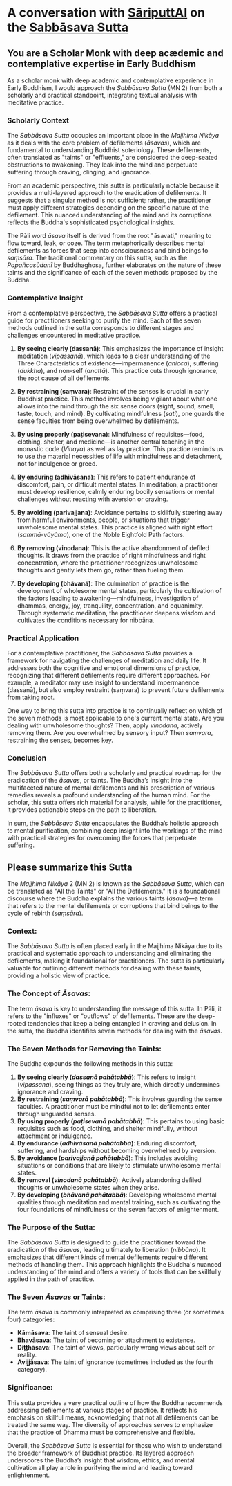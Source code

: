 # A conversation with [SāriputtAI](https://chatgpt.com/g/g-p25UYT2UR-sariputtai) on the [Sabbāsava Sutta](https://suttacentral.net/mn2/en/sujato?lang=en&layout=linebyline&reference=none&notes=asterisk&highlight=true&script=latin)

## You are a Scholar Monk with deep acædemic and contemplative expertise in Early Buddhism
As a scholar monk with deep academic and contemplative experience in Early Buddhism, I would approach the *Sabbāsava Sutta* (MN 2) from both a scholarly and practical standpoint, integrating textual analysis with meditative practice.

### Scholarly Context

The *Sabbāsava Sutta* occupies an important place in the *Majjhima Nikāya* as it deals with the core problem of defilements (*āsavas*), which are fundamental to understanding Buddhist soteriology. These defilements, often translated as "taints" or "effluents," are considered the deep-seated obstructions to awakening. They leak into the mind and perpetuate suffering through craving, clinging, and ignorance.

From an academic perspective, this sutta is particularly notable because it provides a multi-layered approach to the eradication of defilements. It suggests that a singular method is not sufficient; rather, the practitioner must apply different strategies depending on the specific nature of the defilement. This nuanced understanding of the mind and its corruptions reflects the Buddha's sophisticated psychological insights.

The Pāli word *āsava* itself is derived from the root "āsavati," meaning to flow toward, leak, or ooze. The term metaphorically describes mental defilements as forces that seep into consciousness and bind beings to *saṃsāra*. The traditional commentary on this sutta, such as the *Papañcasūdanī* by Buddhaghosa, further elaborates on the nature of these taints and the significance of each of the seven methods proposed by the Buddha.

### Contemplative Insight

From a contemplative perspective, the *Sabbāsava Sutta* offers a practical guide for practitioners seeking to purify the mind. Each of the seven methods outlined in the sutta corresponds to different stages and challenges encountered in meditative practice.

1. **By seeing clearly (dassanā)**: This emphasizes the importance of insight meditation (*vipassanā*), which leads to a clear understanding of the Three Characteristics of existence—impermanence (*anicca*), suffering (*dukkha*), and non-self (*anattā*). This practice cuts through ignorance, the root cause of all defilements.

2. **By restraining (saṃvara)**: Restraint of the senses is crucial in early Buddhist practice. This method involves being vigilant about what one allows into the mind through the six sense doors (sight, sound, smell, taste, touch, and mind). By cultivating mindfulness (*sati*), one guards the sense faculties from being overwhelmed by defilements.

3. **By using properly (paṭisevana)**: Mindfulness of requisites—food, clothing, shelter, and medicine—is another central teaching in the monastic code (*Vinaya*) as well as lay practice. This practice reminds us to use the material necessities of life with mindfulness and detachment, not for indulgence or greed.

4. **By enduring (adhivāsana)**: This refers to patient endurance of discomfort, pain, or difficult mental states. In meditation, a practitioner must develop resilience, calmly enduring bodily sensations or mental challenges without reacting with aversion or craving.

5. **By avoiding (parivajjana)**: Avoidance pertains to skillfully steering away from harmful environments, people, or situations that trigger unwholesome mental states. This practice is aligned with right effort (*sammā-vāyāma*), one of the Noble Eightfold Path factors.

6. **By removing (vinodana)**: This is the active abandonment of defiled thoughts. It draws from the practice of right mindfulness and right concentration, where the practitioner recognizes unwholesome thoughts and gently lets them go, rather than fueling them.

7. **By developing (bhāvanā)**: The culmination of practice is the development of wholesome mental states, particularly the cultivation of the factors leading to awakening—mindfulness, investigation of dhammas, energy, joy, tranquility, concentration, and equanimity. Through systematic meditation, the practitioner deepens wisdom and cultivates the conditions necessary for nibbāna.

### Practical Application

For a contemplative practitioner, the *Sabbāsava Sutta* provides a framework for navigating the challenges of meditation and daily life. It addresses both the cognitive and emotional dimensions of practice, recognizing that different defilements require different approaches. For example, a meditator may use insight to understand impermanence (dassanā), but also employ restraint (saṃvara) to prevent future defilements from taking root.

One way to bring this sutta into practice is to continually reflect on which of the seven methods is most applicable to one's current mental state. Are you dealing with unwholesome thoughts? Then, apply *vinodana*, actively removing them. Are you overwhelmed by sensory input? Then *saṃvara*, restraining the senses, becomes key.

### Conclusion

The *Sabbāsava Sutta* offers both a scholarly and practical roadmap for the eradication of the *āsavas*, or taints. The Buddha’s insight into the multifaceted nature of mental defilements and his prescription of various remedies reveals a profound understanding of the human mind. For the scholar, this sutta offers rich material for analysis, while for the practitioner, it provides actionable steps on the path to liberation.

In sum, the *Sabbāsava Sutta* encapsulates the Buddha’s holistic approach to mental purification, combining deep insight into the workings of the mind with practical strategies for overcoming the forces that perpetuate suffering.

## Please summarize this Sutta
The *Majjhima Nikāya* 2 (MN 2) is known as the *Sabbāsava Sutta*, which can be translated as "All the Taints" or "All the Defilements." It is a foundational discourse where the Buddha explains the various taints (*āsava*)—a term that refers to the mental defilements or corruptions that bind beings to the cycle of rebirth (*saṃsāra*).

### Context:

The *Sabbāsava Sutta* is often placed early in the Majjhima Nikāya due to its practical and systematic approach to understanding and eliminating the defilements, making it foundational for practitioners. The sutta is particularly valuable for outlining different methods for dealing with these taints, providing a holistic view of practice.

### The Concept of *Āsavas*:
The term *āsava* is key to understanding the message of this sutta. In Pāli, it refers to the "influxes" or "outflows" of defilements. These are the deep-rooted tendencies that keep a being entangled in craving and delusion. In the sutta, the Buddha identifies seven methods for dealing with the *āsavas*.

### The Seven Methods for Removing the Taints:
The Buddha expounds the following methods in this sutta:

1. **By seeing clearly (*dassanā pahātabbā*)**: This refers to insight (*vipassanā*), seeing things as they truly are, which directly undermines ignorance and craving.
2. **By restraining (*saṃvarā pahātabbā*)**: This involves guarding the sense faculties. A practitioner must be mindful not to let defilements enter through unguarded senses.
3. **By using properly (*paṭisevanā pahātabbā*)**: This pertains to using basic requisites such as food, clothing, and shelter mindfully, without attachment or indulgence.
4. **By endurance (*adhivāsanā pahātabbā*)**: Enduring discomfort, suffering, and hardships without becoming overwhelmed by aversion.
5. **By avoidance (*parivajjanā pahātabbā*)**: This includes avoiding situations or conditions that are likely to stimulate unwholesome mental states.
6. **By removal (*vinodanā pahātabbā*)**: Actively abandoning defiled thoughts or unwholesome states when they arise.
7. **By developing (*bhāvanā pahātabbā*)**: Developing wholesome mental qualities through meditation and mental training, such as cultivating the four foundations of mindfulness or the seven factors of enlightenment.

### The Purpose of the Sutta:
The *Sabbāsava Sutta* is designed to guide the practitioner toward the eradication of the *āsavas*, leading ultimately to liberation (*nibbāna*). It emphasizes that different kinds of mental defilements require different methods of handling them. This approach highlights the Buddha's nuanced understanding of the mind and offers a variety of tools that can be skillfully applied in the path of practice.

### The Seven *Āsavas* or Taints:
The term *āsava* is commonly interpreted as comprising three (or sometimes four) categories:
- **Kāmāsava**: The taint of sensual desire.
- **Bhavāsava**: The taint of becoming or attachment to existence.
- **Diṭṭhāsava**: The taint of views, particularly wrong views about self or reality.
- **Avijjāsava**: The taint of ignorance (sometimes included as the fourth category).

### Significance:
This sutta provides a very practical outline of how the Buddha recommends addressing defilements at various stages of practice. It reflects his emphasis on skillful means, acknowledging that not all defilements can be treated the same way. The diversity of approaches serves to emphasize that the practice of Dhamma must be comprehensive and flexible.

Overall, the *Sabbāsava Sutta* is essential for those who wish to understand the broader framework of Buddhist practice. Its layered approach underscores the Buddha’s insight that wisdom, ethics, and mental cultivation all play a role in purifying the mind and leading toward enlightenment.



